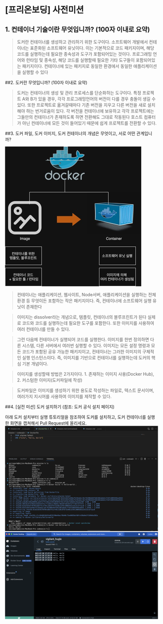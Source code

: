 # [프리온보딩] 사전미션

## 1. 컨테이너 기술이란 무엇입니까? (100자 이내로 요약)
> 도커란 컨테이너를 생성하고 관리하기 위한 도구이다. 소프트웨어 개발에서 컨테이너는 표준화된 소프트웨어 유닛이다.
> 이는 기본적으로 코드 패키지이며, 해당 코드를 실행하는데 필요한 종속성과 도구가 포함되어있는 것이다.
> 프로그래밍 언어와 런타임 및 종속성, 해당 코드를 실행할때 필요한 기타 도구들이 포함되어있는 패키지이다.
> 컨테이너에 있는 패키지로 동일한 환경에서 동일한 애플리케이션을 실행할 수 있다

##2. 도커란 무엇입니까? (100자 이내로 요약)

> 도커는 컨테이너의 생성 및 관리 프로세스를 단순화하는 도구이다.
> 특정 프로젝트 A와 B가 있을 경우, 각각 프로그래밍언어의 버전이 다를 경우 충돌이 생길 수 있다.
> 또한 프로젝트로 옮겨갈때마다 기존 버전을 지우고 다른 버전을 새로 설치해야 하는 번거로움이 있다.
> 각 버전을 컨테이너에 보유하고 각각 프로젝트에는 그들만의 컨테이너가 존재하도록 하면 전환해도 그대로 작동된다
> 호스트 컴퓨터가 아닌 컨테이너에 모든 것이 들어있기 때문에 쉽게 프로젝트를 전환할 수 있다.


##3. 도커 파일, 도커 이미지, 도커 컨테이너의 개념은 무엇이고, 서로 어떤 관계입니까?

![image&container](image,container.png)

> 컨테이너는 애플리케이션, 웹사이트, Node서버, 애플리케이션을 실행하는 전체 환경 등 무엇이든 포함하는 작은 패키지이다.
> 즉, 컨테이너에 소프트웨어 실행 유닛이 존재한다

> 이미지는 dissolver라는 개념으로, 템플릿, 컨테이너의 블루프린트가 된다
> 실제로 코드와 코드를 실행하는데 필요한 도구를 포함한다. 또한 이미지를 사용하여 여러 컨테이너를 만들 수 있다.

> 그런 다음메 컨테이너가 실행되어 코드를 실행한다. 이미지를 한번 정의하면 다른 시스템, 다른 서버에서 여러번 실행할 수 있다.
> 이미지는 모든 설정 명령과 모든 코드가 포함된 공유 가능한 패키지이고, 컨테이너는 그러한 이미지의 구체적인 실행 인스턴스이다.
> 즉, 이미지를 기반으로 컨테이너를 실행하는데 도커의 핵심 기본 개념이다.

> 이미지를 생성할때 방법은 2가지이다. 1. 존재하는 이미지 사용(Docker Hub), 2. 커스텀한 이미지(도커파일에 작성)

> 도커파일은 이미지를 생성하기 위한 용도로 작성하는 파일로, 텍스트 문서이며, 여러가지 지시어를 사용하여 이미지를 제작할 수 있다.

##4. [실전 미션] 도커 설치하기 (참조: 도커 공식 설치 페이지)

아래 도커 설치부터 실행 튜토리얼을 참조하여 도커를 설치하고, 도커 컨테이너를 실행한 화면을 캡쳐해서 Pull Request에 올리세요.
![docekr-run](docker-run.png)
![docker-desktop](docker-desktop.png)